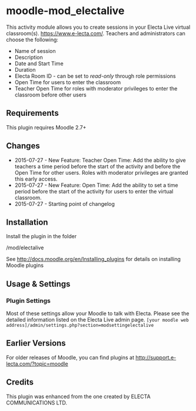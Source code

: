 moodle-mod_electalive
==========================

This activity module allows you to create sessions in your Electa Live virtual classroom(s). <https://www.e-lecta.com/>. Teachers and administrators can choose the following:

* Name of session
* Description
* Date and Start Time
* Duration
* Electa Room ID - can be set to *read-only* through role permissions
* Open Time for users to enter the classroom
* Teacher Open Time for roles with moderator privileges to enter the classroom before other users

Requirements
------------

This plugin requires Moodle 2.7+

Changes
-------

* 2015-07-27 - New Feature: Teacher Open Time: Add the ability to give teachers a time period before the start of the activity and before the Open Time for other users. Roles with moderator privileges are granted this early access.
* 2015-07-27 - New Feature: Open Time: Add the ability to set a time period before the start of the activity for users to enter the virtual classroom.
* 2015-07-27 - Starting point of changelog 

Installation
-------------

Install the plugin in the folder

/mod/electalive

See http://docs.moodle.org/en/Installing_plugins for details on installing Moodle plugins


Usage & Settings
----------------

### Plugin Settings

Most of these settings allow your Moodle to talk with Electa. Please see the detailed information listed on the Electa Live admin page. `[your moodle web address]/admin/settings.php?section=modsettingelectalive`

Earlier Versions
----------------

For older releases of Moodle, you can find plugins at http://support.e-lecta.com/?topic=moodle

Credits
--------

This plugin was enhanced from the one created by ELECTA COMMUNICATIONS LTD.